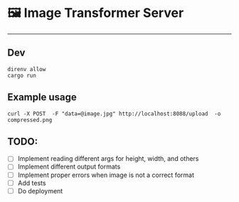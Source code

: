 # 🖼️ Image Transformer Server

---

## Dev

```
direnv allow
cargo run
```

## Example usage

```
curl -X POST  -F "data=@image.jpg" http://localhost:8088/upload  -o compressed.png
```


## TODO: 
- [ ] Implement reading different args for height, width, and others
- [ ] Implement different output formats
- [ ] Implement proper errors when image is not a correct format
- [ ] Add tests
- [ ] Do deployment
